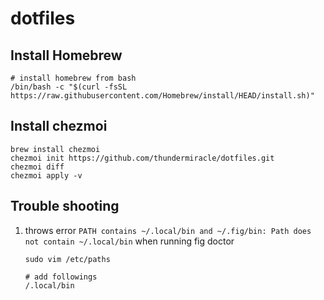 # dotfiles

## Install Homebrew

```shell
# install homebrew from bash
/bin/bash -c "$(curl -fsSL https://raw.githubusercontent.com/Homebrew/install/HEAD/install.sh)"
```

## Install chezmoi

```shell
brew install chezmoi
chezmoi init https://github.com/thundermiracle/dotfiles.git
chezmoi diff
chezmoi apply -v
```

## Trouble shooting

1. throws error `PATH contains ~/.local/bin and ~/.fig/bin: Path does not contain ~/.local/bin` when running fig doctor

   ```shell
   sudo vim /etc/paths

   # add followings
   /.local/bin
   ```
